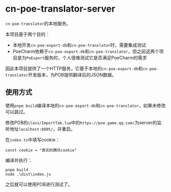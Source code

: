 # cn-poe-translator-server

`cn-poe-translator`的本地服务。

本项目基于两个目的：

- 本地开发`cn-poe-export-db`和`cn-poe-translator`时，需要集成测试
- PoeCharm依赖于`cn-poe-export-db`和`cn-poe-translator`，但之前这两个项目是为`PoExport`服务的，个人很难测试它是否满足PoeCharm的需求

因此本项目提供了一个HTTP服务，它基于本地的`cn-poe-export-db`和`cn-poe-translator`开发版本，为POB提供翻译后的JSON数据。

## 使用方式

使用`pnpm build`编译本地的`cn-poe-export-db`和`cn-poe-translator`，如果未修改可以跳过。

修改POB的`class/ImportTab.lua`中的`https://poe.game.qq.com/`为server的监听地址`localhost:8005/`，并重启。

在`index.ts`中填写cookie：

```
const cookie = "真实的腾讯cookie"
```

编译并执行：
```
pnpm build
node .\dist\index.js
```

之后就可以使用POB进行测试了。